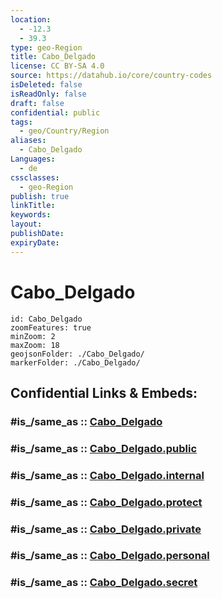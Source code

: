 ```yaml
---
location:
  - -12.3
  - 39.3
type: geo-Region
title: Cabo_Delgado
license: CC BY-SA 4.0
source: https://datahub.io/core/country-codes
isDeleted: false
isReadOnly: false
draft: false
confidential: public
tags:
  - geo/Country/Region
aliases:
  - Cabo_Delgado
Languages:
  - de
cssclasses:
  - geo-Region
publish: true
linkTitle:
keywords:
layout:
publishDate:
expiryDate:
---
```


# Cabo_Delgado

```leaflet
id: Cabo_Delgado
zoomFeatures: true 
minZoom: 2 
maxZoom: 18
geojsonFolder: ./Cabo_Delgado/
markerFolder: ./Cabo_Delgado/
```


## Confidential Links & Embeds: 

### #is_/same_as :: [Cabo_Delgado](/_Standards/Earth/Continent/Africa/Africa~East/Mozambique/Provinces~Mozambique/Cabo_Delgado.md) 

### #is_/same_as :: [Cabo_Delgado.public](/_public/Earth/Continent/Africa/Africa~East/Mozambique/Provinces~Mozambique/Cabo_Delgado.public.md) 

### #is_/same_as :: [Cabo_Delgado.internal](/_internal/Earth/Continent/Africa/Africa~East/Mozambique/Provinces~Mozambique/Cabo_Delgado.internal.md) 

### #is_/same_as :: [Cabo_Delgado.protect](/_protect/Earth/Continent/Africa/Africa~East/Mozambique/Provinces~Mozambique/Cabo_Delgado.protect.md) 

### #is_/same_as :: [Cabo_Delgado.private](/_private/Earth/Continent/Africa/Africa~East/Mozambique/Provinces~Mozambique/Cabo_Delgado.private.md) 

### #is_/same_as :: [Cabo_Delgado.personal](/_personal/Earth/Continent/Africa/Africa~East/Mozambique/Provinces~Mozambique/Cabo_Delgado.personal.md) 

### #is_/same_as :: [Cabo_Delgado.secret](/_secret/Earth/Continent/Africa/Africa~East/Mozambique/Provinces~Mozambique/Cabo_Delgado.secret.md)

